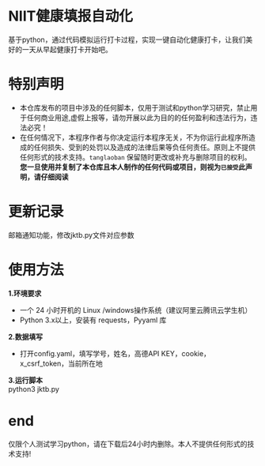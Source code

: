 # **NIIT健康填报自动化**  
基于python，通过代码模拟运行打卡过程，实现一键自动化健康打卡，让我们美好的一天从早起健康打卡开始吧。

# **特别声明**  
- 本仓库发布的项目中涉及的任何脚本，仅用于测试和python学习研究，禁止用于任何商业用途,虚假上报等，请勿开展以此为目的的任何盈利和违法行为，违法必究！  
- 在任何情况下，本程序作者与你决定运行本程序无关，不为你运行此程序所造成的任何损失、受到的处罚以及造成的法律后果等负任何责任。原则上不提供任何形式的技术支持。<code>tanglaoban</code> 保留随时更改或补充与删除项目的权利。  
**您一旦使用并复制了本仓库且本人制作的任何代码或项目，则视为<code>已接受</code>此声明，请仔细阅读**  

# **更新记录**  
邮箱通知功能，修改jktb.py文件对应参数
# **使用方法**  
**1.环境要求**
- 一个 24 小时开机的 Linux /windows操作系统（建议阿里云腾讯云学生机）
- Python 3.x以上，安装有 requests，Pyyaml 库  
 
**2.数据填写**  
- 打开config.yaml，填写学号，姓名，高德API KEY，cookie，x_csrf_token，当前所在地      

**3.运行脚本**  
python3 jktb.py  
 

# **end**  
仅限个人测试学习python，请在下载后24小时内删除。本人不提供任何形式的技术支持!
